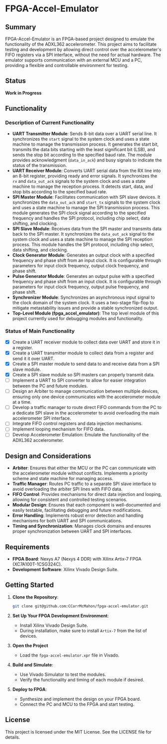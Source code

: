 # FPGA-Accel-Emulator

## Summary

FPGA-Accel-Emulator is an FPGA-based project designed to emulate the functionality of the ADXL362 accelerometer. This project aims to facilitate testing and development by allowing direct control over the accelerometer's FIFO registers via a SPI interface, without the need for actual hardware. The emulator supports communication with an external MCU and a PC, providing a flexible and controllable environment for testing.

## Status

**Work in Progress**

## Functionality

### Description of Current Functionality

-   **UART Transmitter Module**: Sends 8-bit data over a UART serial line. It synchronizes the `start` signal to the system clock and uses a state machine to manage the transmission process. It generates the start bit, transmits the data bits starting with the least significant bit (LSB), and sends the stop bit according to the specified baud rate. The module provides acknowledgment (`data_in_ack`) and busy signals to indicate the status of the transmission.
-   **UART Receiver Module**: Converts UART serial data from the RX line into an 8-bit register, providing ready and error signals. It synchronizes the `rx` and `data_out_ack` signals to the system clock and uses a state machine to manage the reception process. It detects start, data, and stop bits according to the specified baud rate.
-   **SPI Master Module**: Facilitates communication with SPI slave devices. It synchronizes the `data_out_ack` and `start_tx` signals to the system clock and uses a state machine to manage the SPI transmission process. This module generates the SPI clock signal according to the specified frequency and handles the SPI protocol, including chip select, data shifting, and clocking.
-   **SPI Slave Module**: Receives data from the SPI master and transmits data back to the SPI master. It synchronizes the `data_out_ack` signal to the system clock and uses a state machine to manage the SPI reception process. This module handles the SPI protocol, including chip select, data shifting, and clocking.
-   **Clock Generator Module**: Generates an output clock with a specified frequency and phase shift from an input clock. It is configurable through parameters for input clock frequency, output clock frequency, and phase shift.
-   **Pulse Generator Module**: Generates an output pulse with a specified frequency and phase shift from an input clock. It is configurable through parameters for input clock frequency, output pulse frequency, and phase shift.
-   **Synchronizer Module**: Synchronizes an asynchronous input signal to the clock domain of the system clock. It uses a two-stage flip-flop to mitigate metastability issues and provide a stable synchronized output.
-   **Top-Level Module (fpga_accel_emulator)**: The top level module of this project currently used for debugging modules and functionality.

### Status of Main Functionality

-   [x] Create a UART receiver module to collect data over UART and store it in a register.
-   [x] Create a UART transmitter module to collect data from a register and send it it over UART.
-   [x] Create a SPI master module to send data to and receive data from a SPI slave module.
-   [x] Create a SPI slave module so SPI masters can properly transmit data.
-   [ ] Implement a UART to SPI converter to allow for easier integration between the PC and future modules.
-   [ ] Design an Arbiter to manage communication between multiple devices, ensuring only one device communicates with the accelerometer module at a time.
-   [ ] Develop a traffic manager to route direct FIFO commands from the PC to a dedicate SPI slave in the accelerometer to avoid overloading the main accelerometer SPI interface.
-   [ ] Integrate FIFO control registers and data injection mechanisms.
-   [ ] Implement looping mechanism for FIFO data.
-   [ ] Develop Accelerometer Emulation: Emulate the functionality of the ADXL362 accelerometer.

## Design and Considerations

-   **Arbiter**: Ensures that either the MCU or the PC can communicate with the accelerometer module without conflicts. Implements a priority scheme and state machine for managing access.
-   **Traffic Manager**: Routes PC traffic to a separate SPI slave interface to avoid overloading the arbiter SPI lines with FIFO data.
-   **FIFO Control**: Provides mechanisms for direct data injection and looping, allowing for consistent and controlled testing scenarios.
-   **Modular Design**: Ensures that each component is well-documented and easily testable, facilitating debugging and future modifications.
-   **Error Handling**: Implements robust error detection and handling mechanisms for both UART and SPI communications.
-   **Timing and Synchronization**: Manages clock domains and ensures proper synchronization between UART and SPI interfaces.

## Requirements

-   **FPGA Board**: Nexys A7 (Nexys 4 DDR) with Xilinx Artix-7 FPGA (XC7A100T-1CSG324C).
-   **Development Software**: Xilinx Vivado Design Suite.

## Getting Started

1. **Clone the Repository**:

    ```bash
    git clone git@github.com:CCarrMcMahon/fpga-accel-emulator.git
    ```

2. **Set Up Your FPGA Development Environment**:

    - Install Xilinx Vivado Design Suite.
    - During installation, make sure to install `Artix-7` from the list of devices.

3. **Open the Project**

    - Load the `fpga-accel-emulator.xpr` file in Vivado.

4. **Build and Simulate**:

    - Use Vivado Simulator to test the modules.
    - Verify the functionality and timing of each module if desired.

5. **Deploy to FPGA**:

    - Synthesize and implement the design on your FPGA board.
    - Connect the PC and MCU to the FPGA and start testing.

## License

This project is licensed under the MIT License. See the LICENSE file for details.
